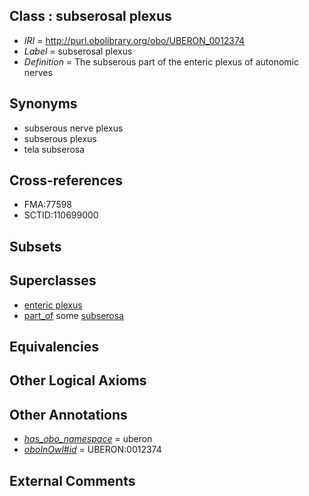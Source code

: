 
## Class : subserosal plexus

 * *IRI* = http://purl.obolibrary.org/obo/UBERON_0012374
 * *Label* = subserosal plexus
 * *Definition* = The subserous part of the enteric plexus of autonomic nerves

## Synonyms

 * subserous nerve plexus
 * subserous plexus
 * tela subserosa

## Cross-references

 * FMA:77598
 * SCTID:110699000

## Subsets


## Superclasses

 * [enteric plexus](../../UBERON/29/UBERON_0000429.md)
 * [part_of](../../BFO/50/BFO_0000050.md) some [subserosa](../../UBERON/75/UBERON_0012375.md)

## Equivalencies


## Other Logical Axioms


## Other Annotations

 * *[has_obo_namespace](../../ce/oboInOwl#hasOBONamespace.md)* = uberon
 * *[oboInOwl#id](../../id/oboInOwl#id.md)* = UBERON:0012374

## External Comments

